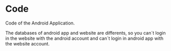 Code
====

Code of the Android Application.


The databases of android app and website are differents, so you can´t login in the website with the android account and can´t login in android app with the website account.
